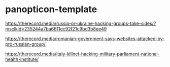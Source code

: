 # panopticon-template

https://therecord.media/russia-or-ukraine-hacking-groups-take-sides/?msclkid=235244a7ba6611ec92f21c9bd3b8ee49

https://therecord.media/romanian-government-says-websites-attacked-by-pro-russian-group/

https://therecord.media/italy-killnet-hacking-military-parliament-national-health-institute/
